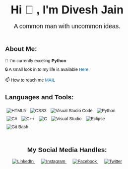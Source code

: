 <!DOCTYPE html>
<html lang="en">
<head>
    <meta charset="UTF-8">
    <meta name="viewport" content="width=device-width, initial-scale=1.0">
    <style>
        body {
            font-family: Arial, sans-serif;
            margin: 20px;
            display: flex;
            flex-direction: column;
            align-items: center;
        }
        .header {
            text-align: center;
            margin-bottom: 20px;
        }
        .header h1 {
            margin: 0;
            font-size: 36px;
        }
        .header h1 span {
            margin-right: 10px;
        }
        .description {
            font-size: 20px;
            margin-bottom: 20px;
            text-align: center;
        }
        .content {
            display: flex;
            align-items: center;
            gap: 20px;
        }
        .about-me {
            max-width: 400px;
        }
        .about-me p {
            margin: 10px 0;
        }
        .about-me p a {
            color: #0077B5;
            text-decoration: none;
        }
        .about-me p a:hover {
            text-decoration: underline;
        }
        .about-me p span {
            font-weight: bold;
        }
        .tools {
            margin-top: 20px;
        }
        .tools img {
            margin: 5px;
        }
        .illustration {
            max-width: 400px;
        }
        .illustration img {
            width: 100%;
            height: auto;
        }
        .social-media {
            text-align: center;
            margin-top: 20px;
        }
        .social-media a {
            margin: 0 10px;
        }
    </style>
</head>
<body>
    <div class="header">
        <h1>Hi <span>👋</span>, I'm Divesh Jain</h1>
    </div>
    <div class="description">
        A common man with uncommon ideas.
    </div>
    <div class="content">
        <div class="about-me">
            <h2>About Me:</h2>
            <p>🌱 I’m currently exceling <span>Python</span></p>
            <p>🔒 A small look in to my life is available <a href="https://64808c7b41d21.site123.me/">Here</a></p>
            <p>📫 How to reach me <a href="mailto:diveshjain745@gmail.com">MAIL</a></p>
            <div class="tools">
                <h2>Languages and Tools:</h2>
                <img src="https://img.shields.io/badge/HTML5-E34F26?style=for-the-badge&logo=html5&logoColor=white" alt="HTML5"/>
                <img src="https://img.shields.io/badge/CSS3-1572B6?style=for-the-badge&logo=css3&logoColor=white" alt="CSS3"/>
                <img src="https://img.shields.io/badge/Visual_Studio_Code-0078D4?style=for-the-badge&logo=visual-studio-code&logoColor=white" alt="Visual Studio Code"/>
                <img src="https://img.shields.io/badge/Python-3776AB?style=for-the-badge&logo=python&logoColor=white" alt="Python"/>
                <img src="https://img.shields.io/badge/C%23-239120?style=for-the-badge&logo=c-sharp&logoColor=white" alt="C#"/>
                <img src="https://img.shields.io/badge/C++-00599C?style=for-the-badge&logo=cplusplus&logoColor=white" alt="C++"/>
                <img src="https://img.shields.io/badge/C-A8B9CC?style=for-the-badge&logo=c&logoColor=white" alt="C"/>
                <img src="https://img.shields.io/badge/Visual_Studio-5C2D91?style=for-the-badge&logo=visual-studio&logoColor=white" alt="Visual Studio"/>
                <img src="https://img.shields.io/badge/Eclipse-2C2255?style=for-the-badge&logo=eclipse&logoColor=white" alt="Eclipse"/>
                <img src="https://img.shields.io/badge/Git_Bash-4EAA25?style=for-the-badge&logo=gnu-bash&logoColor=white" alt="Git Bash"/>
            </div>
        </div> 
    </div>
    <div class="social-media">
        <h2>My Social Media Handles:</h2>
        <a href="https://www.linkedin.com/in/divesh-jain-72a879202/">
            <img src="https://img.shields.io/badge/LinkedIn-0077B5?style=for-the-badge&logo=linkedin&logoColor=white" alt="LinkedIn"/>
        </a>
        <a href="https://www.instagram.com/itzzz_divesh?igsh=aXZ4Y3FzN256Y3du">
            <img src="https://img.shields.io/badge/Instagram-E4405F?style=for-the-badge&logo=instagram&logoColor=white" alt="Instagram"/>
        </a>
        <a href="https://www.facebook.com/imdiveshjain?mibextid=ZbWKwL">
            <img src="https://img.shields.io/badge/Facebook-1877F2?style=for-the-badge&logo=facebook&logoColor=white" alt="Facebook"/>
        </a>
        <a href="https://x.com/imdiveshjain?t=sKkixrV7T_GqgVK3hQwSfg&s=09">
            <img src="https://img.shields.io/badge/Twitter-1DA1F2?style=for-the-badge&logo=twitter&logoColor=white" alt="Twitter"/>
        </a>
    </div>
</body>
</html>


<!---
imdiveshjain/imdiveshjain is a ✨ special ✨ repository because its `README.md` (this file) appears on your GitHub profile.
You can click the Preview link to take a look at your changes.
--->
